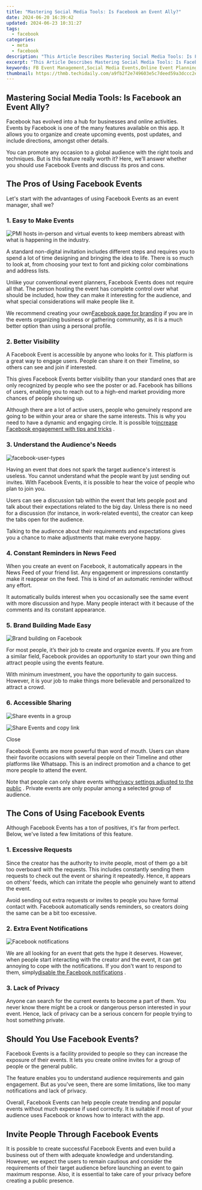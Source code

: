 ```yaml
---
title: "Mastering Social Media Tools: Is Facebook an Event Ally?"
date: 2024-06-20 16:39:42
updated: 2024-06-23 10:31:27
tags:
  - facebook
categories:
  - meta
  - facebook
description: "This Article Describes Mastering Social Media Tools: Is Facebook an Event Ally?"
excerpt: "This Article Describes Mastering Social Media Tools: Is Facebook an Event Ally?"
keywords: FB Event Management,Social Media Events,Online Event Planning,Strategic Social Tools,Marketing via Social,Facebook for Events,Digital Event Success
thumbnail: https://thmb.techidaily.com/a9fb2f2e749603e5c7deed59a3dccc2eb82bb973e6c7211350802c91feadcdaf.jpg
---
```


## Mastering Social Media Tools: Is Facebook an Event Ally?

 Facebook has evolved into a hub for businesses and online activities. Events by Facebook is one of the many features available on this app. It allows you to organize and create upcoming events, post updates, and include directions, amongst other details.

 You can promote any occasion to a global audience with the right tools and techniques. But is this feature really worth it? Here, we’ll answer whether you should use Facebook Events and discuss its pros and cons.

## The Pros of Using Facebook Events

 Let's start with the advantages of using Facebook Events as an event manager, shall we?

### 1\. Easy to Make Events

![PMI hosts in-person and virtual events to keep members abreast with what is happening in the industry.](https://static1.makeuseofimages.com/wordpress/wp-content/uploads/2021/05/Networking-event.jpeg)

 A standard non-digital invitation includes different steps and requires you to spend a lot of time designing and bringing the idea to life. There is so much to look at, from choosing your text to font and picking color combinations and address lists.

 Unlike your conventional event planners, Facebook Events does not require all that. The person hosting the event has complete control over what should be included, how they can make it interesting for the audience, and what special considerations will make people like it.

 We recommend creating your own[Facebook page for branding](http://www.makeuseof.com/why-facebook-page-is-better-for-branding/) if you are in the events organizing business or gathering community, as it is a much better option than using a personal profile.

### 2\. Better Visibility

 A Facebook Event is accessible by anyone who looks for it. This platform is a great way to engage users. People can share it on their Timeline, so others can see and join if interested.

 This gives Facebook Events better visibility than your standard ones that are only recognized by people who see the poster or ad. Facebook has billions of users, enabling you to reach out to a high-end market providing more chances of people showing up.

 Although there are a lot of active users, people who genuinely respond are going to be within your area or share the same interests. This is why you need to have a dynamic and engaging circle. It is possible to[increase Facebook engagement with tips and tricks](https://www.makeuseof.com/how-to-increase-facebook-engagement-posts/) .

### 3\. Understand the Audience's Needs

![facebook-user-types](https://static1.makeuseofimages.com/wordpress/wp-content/uploads/2015/07/facebook-user-types.jpg)

 Having an event that does not spark the target audience's interest is useless. You cannot understand what the people want by just sending out invites. With Facebook Events, it is possible to hear the voice of people who plan to join you.

 Users can see a discussion tab within the event that lets people post and talk about their expectations related to the big day. Unless there is no need for a discussion (for instance, in work-related events), the creator can keep the tabs open for the audience.

 Talking to the audience about their requirements and expectations gives you a chance to make adjustments that make everyone happy.

### 4\. Constant Reminders in News Feed

 When you create an event on Facebook, it automatically appears in the News Feed of your friend list. Any engagement or impressions constantly make it reappear on the feed. This is kind of an automatic reminder without any effort.

 It automatically builds interest when you occasionally see the same event with more discussion and hype. Many people interact with it because of the comments and its constant appearance.

### 5\. Brand Building Made Easy

![Brand building on Facebook](https://static1.makeuseofimages.com/wordpress/wp-content/uploads/2022/04/Brand-building-on-Facebook.jpg)

 For most people, it’s their job to create and organize events. If you are from a similar field, Facebook provides an opportunity to start your own thing and attract people using the events feature.

 With minimum investment, you have the opportunity to gain success. However, it is your job to make things more believable and personalized to attract a crowd.

### 6\. Accessible Sharing

![Share events in a group](https://static1.makeuseofimages.com/wordpress/wp-content/uploads/2022/04/Share-events-in-a-group.jpg)

![Share Events and copy link](https://static1.makeuseofimages.com/wordpress/wp-content/uploads/2022/04/Share-Events-and-copy-link.jpg)

Close

 Facebook Events are more powerful than word of mouth. Users can share their favorite occasions with several people on their Timeline and other platforms like Whatsapp. This is an indirect promotion and a chance to get more people to attend the event.

 Note that people can only share events with[privacy settings adjusted to the public](https://www.makeuseof.com/how-to-manage-facebook-privacy-settings-for-specific-posts/) . Private events are only popular among a selected group of audience.

## The Cons of Using Facebook Events

 Although Facebook Events has a ton of positives, it's far from perfect. Below, we've listed a few limitations of this feature.

### 1\. Excessive Requests

 Since the creator has the authority to invite people, most of them go a bit too overboard with the requests. This includes constantly sending them requests to check out the event or sharing it repeatedly. Hence, it appears on others’ feeds, which can irritate the people who genuinely want to attend the event.

 Avoid sending out extra requests or invites to people you have formal contact with. Facebook automatically sends reminders, so creators doing the same can be a bit too excessive.

### 2\. Extra Event Notifications

![Facebook notifications](https://static1.makeuseofimages.com/wordpress/wp-content/uploads/2022/04/Facebook-notifications.jpg)

 We are all looking for an event that gets the hype it deserves. However, when people start interacting with the creator and the event, it can get annoying to cope with the notifications. If you don't want to respond to them, simply[disable the Facebook notifications](https://www.makeuseof.com/tag/how-to-delete-facebook-notifications/) .

### 3\. Lack of Privacy

 Anyone can search for the current events to become a part of them. You never know there might be a crook or dangerous person interested in your event. Hence, lack of privacy can be a serious concern for people trying to host something private.

## Should You Use Facebook Events?

 Facebook Events is a facility provided to people so they can increase the exposure of their events. It lets you create online invites for a group of people or the general public.

 The feature enables you to understand audience requirements and gain engagement. But as you've seen, there are some limitations, like too many notifications and lack of privacy.

 Overall, Facebook Events can help people create trending and popular events without much expense if used correctly. It is suitable if most of your audience uses Facebook or knows how to interact with the app.

## Invite People Through Facebook Events

 It is possible to create successful Facebook Events and even build a business out of them with adequate knowledge and understanding. However, we expect the users to remain cautious and consider the requirements of their target audience before launching an event to gain maximum response. Also, it is essential to take care of your privacy before creating a public presence.


<ins class="adsbygoogle"
     style="display:block"
     data-ad-format="autorelaxed"
     data-ad-client="ca-pub-7571918770474297"
     data-ad-slot="1223367746"></ins>



<ins class="adsbygoogle"
     style="display:block"
     data-ad-client="ca-pub-7571918770474297"
     data-ad-slot="8358498916"
     data-ad-format="auto"
     data-full-width-responsive="true"></ins>
